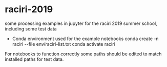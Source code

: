 # raciri-2019
some processing examples in jupyter for the raciri 2019 summer school, including some test data 
- Conda environment used for the example notebooks 
conda create -n raciri --file env/raciri-list.txt
conda activate raciri

For notebooks to function correctly some paths should be edited to match installed paths for test data. 
